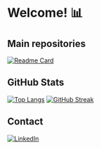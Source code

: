 # Welcome! 📊
## Main repositories

[![Readme Card](https://github-readme-stats.vercel.app/api/pin/?username=caparrini&repo=mloptimizer&theme=dark)](https://github.com/caparrini/mloptimizer) 

## GitHub Stats

[![Top Langs](https://github-readme-stats.vercel.app/api/top-langs/?username=caparrini&theme=dark&layout=compact&exclude_repo=EDBReports,EmergApp)](https://github.com/anuraghazra/github-readme-stats)
[![GitHub Streak](https://github-readme-streak-stats.herokuapp.com?user=caparrini&theme=dark&border_radius=4.9&date_format=j%20M%5B%20Y%5D)](https://git.io/streak-stats)

## Contact

[![LinkedIn](https://img.shields.io/badge/Linkedin-1295c2?style=for-the-badge&logo=linkedin&logoColor=white&labelColor=101010)](https://www.linkedin.com/in/antoniocaparrini)

<!--
**Caparrini/Caparrini** is a ✨ _special_ ✨ repository because its `README.md` (this file) appears on your GitHub profile.

Here are some ideas to get you started:

- 🔭 I’m currently working on ...
- 🌱 I’m currently learning ...
- 👯 I’m looking to collaborate on ...
- 🤔 I’m looking for help with ...
- 💬 Ask me about ...
- 📫 How to reach me: ...
- 😄 Pronouns: ...
- ⚡ Fun fact: ...
-->
<!--
#Python #R #SQL #Pandas #NumPy #ScikitLearn #TensorFlow #Keras #PyTorch #Hadoop #Spark #Kafka #AWS #GoogleCloud #Azure #Tableau #PowerBI #Matplotlib #DataGovernance #DataMining #MachineLearning #ArtificialIntelligence #NaturalLanguageProcessing #ComputerVision #ReinforcementLearning #BigData #CloudComputing #DataVisualization #DataEngineering #DataAnalysis #StatisticalAnalysis #VersionControl #Git #Docker #Kubernetes #JupyterNotebooks #ApacheAirflow #BItools #ETL #APIs #JSON #XML #NoSQL #MongoDB #Cassandra #Elasticsearch #DeepLearning #TimeSeriesAnalysis #AnomalyDetection #PredictiveModeling #Classification #Regression #Clustering #DimensionalityReduction #FeatureEngineering #ModelDeployment #ModelMonitoring #DataQuality #DataSecurity #DataCompliance #PrivacyByDesign #EthicalAI #ExplainableAI #Flask #Django #FastAPI #Streamlit #Dash #GraphQL #CUDA #OpenCV #SciPy #Gensim #SpaCy #NLTK #TesseractOCR #PySpark #Dask #Flink #Beam #Snowflake #Redshift #BigQuery #SAS #Excel #RapidMiner #KNIME #Alteryx #QlikSense #D3js #Plotly #GGplot2 #Shiny #Bokeh #Selenium #BeautifulSoup #WebScraping #IoT #EdgeComputing #QuantumComputing #Blockchain #SmartContracts #GANs #SVN #Mercurial #CI/CD #Jenkins #TravisCI #CircleCI #GitLabCI #Prometheus #Grafana #Logstash #Kibana #ElasticStack #Splunk #Nagios #Zabbix #OpenNMS #MachineVision #SpeechRecognition #TextMining #SentimentAnalysis #TopicModeling #EntityRecognition #RecommendationSystems #HyperparameterTuning #CrossValidation #BootstrapSampling #EnsembleLearning #RandomForests #SVM #NeuralNetworks #BayesianMethods #MarkovModels #GraphAnalytics #SocialNetworkAnalysis #OptimizationTechniques #LinearProgramming #IntegerProgramming #SimulatedAnnealing #GeneticAlgorithms #RecommenderSystems #FraudDetection #RiskManagement #SupplyChainAnalytics #HealthcareAnalytics #FinancialModeling #SportsAnalytics #NLPTransformers #BERT #GPT #RoBERTa #XLNet #T5 #OpenAI #DataOps #MLOps #DevOps #AgileMethodologies #Scrum #Kanban #LeanStartup #DesignThinking #UserExperience #ProjectManagement #StakeholderManagement #Leadership #TeamBuilding #StrategicThinking #InnovationManagement #ProductManagement #BusinessIntelligence #MarketAnalysis #CompetitiveIntelligence #CustomerInsights #UserResearch #DataStorytelling #VisualCommunication #DataLiteracy #CriticalThinking #ProblemSolving #Adaptability #ContinuousLearning #Collaboration #CommunicationSkills #TimeManagement #EmotionalIntelligence #CrossFunctionalTeamwork #CulturalCompetence #EthicsInAI #SustainabilityInTech #DigitalTransformation #Industry4.0 #SmartCities #DigitalHealth #Fintech #EdTech #AgriTech #RetailTech #AutoML #QuantitativeResearch #QualitativeResearch #MixedMethodsResearch #OperationalResearch #SystemsThinking #ComplexSystems #StrategicPlanning #Forecasting #ScenarioPlanning #CapacityPlanning #ResourceOptimization #ProcessImprovement #LeanSixSigma #QualityAssurance #PerformanceMetrics #KPIs #Benchmarking #BalancedScorecard #SWOTAnalysis #PESTLEAnalysis #RiskAssessment #ComplianceAudits #DataPrivacyLaws #GDPR #CCPA #HIPAA #FISMA #SOX #ISOStandards #CybersecurityBestPractices #InformationSecurityManagement #ThreatIntelligence #IncidentResponse #VulnerabilityManagement #PenetrationTesting #EncryptionStandards #BlockchainTechnology #CryptocurrencyAnalytics #SmartCitySolutions #SustainableTech #RenewableEnergyAnalytics #ClimateChangeModels #BiodiversityDataAnalysis #ConservationTech #GreenTechInnovations #CircularEconomyModels #SocialImpactMeasurement #CorporateSocialResponsibility #EthicalSourcing #SupplyChainTransparency #InclusiveDesign #AccessibilityStandards #DiversityEquityInclusion #CulturalIntelligence #GlobalCollaboration #RemoteWorkTools #VirtualTeamsManagement #DigitalNomadLifestyle #WorkLifeBalance #MentalHealthAwareness #WellnessTech #PersonalDevelopment #CareerCoaching #MentorshipPrograms #ProfessionalNetworking #IndustryConferences #AcademicPublishing #ResearchCollaborations #PatentFiling #InnovationPatents #StartupEcosystem #VentureCapital #AngelInvesting #CrowdfundingPlatforms #MarketTrendsAnalysis #ConsumerBehaviorStudies #BrandLoyaltyResearch #ProductInnovationCycles #GoToMarketStrategies #DigitalMarketingAnalytics #SEOStrategies #ContentMarketing #SocialMediaTrends #InfluencerPartnerships #OnlineReputationManagement #CustomerExperienceDesign #ServiceDesignThinking #OperationalExcellence #SupplyChainResilience #LogisticsOptimization #InventoryManagementSystems #ProcurementStrategies #VendorManagement #ContractNegotiation #FinancialForecasting #BudgetManagement #CostReductionInitiatives #RevenueGrowthStrategies #ProfitMarginAnalysis #CashFlowManagement #InvestmentAnalysis #PortfolioManagement #EconomicModeling #MarketSegmentation #PriceElasticityStudies #DemandForecasting #SalesPerformanceAnalysis #CustomerRetentionStrategies #CRMSystems #LeadGenerationTechniques #ConversionRateOptimization #A/BTesting #UserInterfaceDesign #UserInteractionStudies #MobileAppAnalytics #WebDevelopmentFrameworks #APIIntegration #MicroservicesArchitecture #ServerlessComputing #ContainerOrchestration #CloudSecurityPractices #DataCenterManagement #NetworkArchitecture #SystemAdministration #TechnicalSupport #HelpDeskOperations #ITServiceManagement #SoftwareLicenseManagement #DigitalRightsManagement #ContentManagementSystems #ECommercePlatforms #PaymentGatewayIntegration #FraudPreventionSystems #IdentityVerificationServices #BiometricSecuritySolutions #SmartHomeTechnologies #WearableTech #AugmentedReality #VirtualReality #MixedReality #GameDesignPrinciples #3DModelingSoftware #AnimationTools #VideoEditingSoftware #AudioProduction

#Techniques #PodcastingTrends #LiveStreamingTech #EventTechnology #ConferenceManagementTools #WebinarPlatforms #OnlineEducationModels #LearningManagementSystems #ElearningContentDevelopment #MOOCs #DigitalCertificationPrograms #SkillAssessmentTools #CareerPathwayPlanning #WorkforceDevelopmentStrategies #TalentAcquisitionTechniques #EmployeeEngagementPrograms #PerformanceManagementSystems #CompensationBenchmarking #BenefitsAdministration #LaborLawCompliance #WorkplaceSafetyStandards #EnvironmentalHealthMonitoring #OccupationalHealthManagement #EmployeeWellnessPrograms #CorporateFitnessInitiatives #NutritionCounselingServices #StressManagementWorkshops #MentalHealthSupportNetworks #CommunityEngagementProjects #VolunteerismPrograms #PhilanthropyStrategies #NonprofitPartnerships #SocialEntrepreneurshipModels #ImpactInvesting #SocialImpactBonds #MicrofinanceSolutions #FinancialInclusionPrograms #DigitalLiteracyInitiatives #STEMEducationOutreach #CivicTechInnovations #PublicPolicyAnalysis #GovernmentTransparencyTools #ElectionTechnology #VotingSystems #PublicRecordsAccess #FreedomOfInformationActs #CivilRightsProtection #HumanRightsMonitoring #InternationalDevelopmentProjects #GlobalHealthInitiatives #DisasterReliefEfforts #HumanitarianAidLogistics #RefugeeSupportServices #ConflictResolutionTechniques #PeacebuildingPrograms #DiplomacySkills #InternationalRelationsStudies #GlobalTradeAnalysis #ExportImportRegulations #CustomsCompliance #TradeAgreementNegotiations #EconomicSanctionsMonitoring #InternationalBusinessEtiquette #CrossBorderCommerce #GlobalSupplyChains #InternationalLogistics #CurrencyExchangeRateFluctuations #ForeignInvestmentStrategies #EmergingMarketOpportunities #GlobalEconomicTrends #WorldBankReports #IMFPolicies #UnitedNationsPrograms #WorldHealthOrganizationGuidelines #GlobalEnvironmentalAgreements #ClimateAccords #SustainableDevelopmentGoals #BiodiversityConservationEfforts #OceanProtectionInitiatives #LandUsePlanning #UrbanDevelopmentStrategies #SmartGrowthPrinciples #TransportationPlanning #PublicTransitImprovements #BikeSharingPrograms #ElectricVehicleInfrastructure #RenewableEnergyProjects #SolarPowerInnovations #WindEnergyTechnologies #HydropowerSolutions #GeothermalHeatingSystems #BioenergyResources #CarbonCaptureMethods #GreenhouseGasEmissionsReduction #ClimateResiliencePlanning #FloodRiskManagement #WildfirePreventionStrategies #DroughtMitigationTechniques #WaterConservationInitiatives #SoilHealthImprovement #AgriculturalSustainabilityPractices #OrganicFarmingTechniques #PrecisionAgricultureTools #FoodSecurityPrograms #NutritionEducationCampaigns #HungerReliefEfforts #FoodWasteReduction #CircularFoodEconomy #AquacultureDevelopment #MarineConservationProjects #CoralReefRestoration #FisheriesManagement #SustainableSeafoodCertification #OceanPollutionPrevention #PlasticWasteReduction #RecyclingInnovations #WasteToEnergyTechnologies #LandfillManagement #CompostingPrograms #UrbanGreeningInitiatives #TreePlantingCampaigns #GreenRoofInstallations #VerticalFarming #UrbanAgriculture #CommunityGardens #PublicParksImprovement #OutdoorRecreationAccess #WildlifeHabitatProtection #EndangeredSpeciesRecovery #ConservationFunding #EnvironmentalEducation #EcoTourismDevelopment #SustainableTravelPractices #CulturalHeritagePreservation #ArchaeologicalSiteConservation #HistoricBuildingRestoration #MuseumExhibitDesign #ArtConservationTechniques #LiteraryPreservationProjects #FilmArchiveManagement #MusicRecordingPreservation #PerformingArtsSupport #VisualArtsFunding #CraftsmanShipTraining #DesignInnovation #ProductDesignTrends #UserCenteredDesign #IndustrialDesignPrinciples #FashionTechnology #TextileInnovation #WearableArt #JewelryDesign #CeramicsCraftsmanship #GlassBlowingTechniques #WoodworkingSkills #MetalworkingArtistry #SculptureCreation #PaintingTechniques #DrawingFundamentals #PrintmakingProcesses #PhotographyStyles #DigitalArtMediums #GraphicDesignSoftware #AnimationCreation #VideoGameDevelopment #InteractiveMediaDesign #VirtualArtExhibitions #OnlineGalleryPlatforms #ArtMarketAnalysis #CollectibleInvestmentStrategies #AuctionHouseOperations #ArtFairManagement #CulturalFestivalCoordination #MusicFestivalProduction #TheaterProductionManagement #DancePerformanceChoreography #OperaProduction #SymphonyOrchestraManagement #ChoirDirection #BandManagement #MusicComposition #SongwritingTechniques #MusicProductionSoftware #SoundEngineering #AudioMixing #DJingSkills #MusicVideoProduction #ConcertPromotion #TourManagement #ArtistBooking #TalentManagement #EntertainmentLaw #MusicPublishing #RecordLabelOperations #StreamingServiceAnalytics #PodcastProduction #BroadcastMedia #TelevisionProduction #FilmMaking #Screenwriting #ActingTechniques #DirectingSkills #Cinematography #FilmEditing #SpecialEffectsCreation #CostumeDesign #SetDesign #LightingDesign #SoundDesign #TheaterTech #StageManagement #PropMaking #MakeupArtistry #StuntCoordination #VoiceActing #Narration
-->
